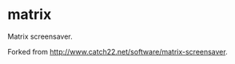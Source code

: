matrix
======

Matrix screensaver.

Forked from http://www.catch22.net/software/matrix-screensaver.
